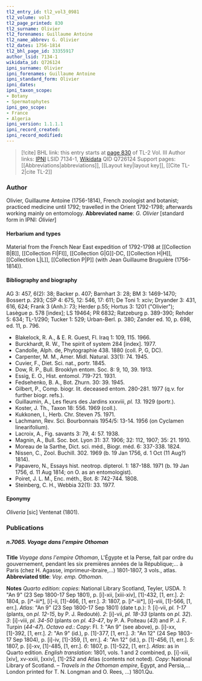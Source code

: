 ```yaml
---
tl2_entry_id: tl2_vol3_0981
tl2_volume: vol3
tl2_page_printed: 830
tl2_surname: Olivier
tl2_forenames: Guillaume Antoine
tl2_name_abbrev: G. Olivier
tl2_dates: 1756-1814
tl2_bhl_page_id: 33355917
author_lsid: 7134-1
wikidata_id: Q726124
ipni_surname: Olivier
ipni_forenames: Guillaume Antoine
ipni_standard_form: Olivier
ipni_dates: 
ipni_taxon_scope: 
- Botany
- Spermatophytes
ipni_geo_scope: 
- France
- Algeria
ipni_version: 1.1.1.1
ipni_record_created: 
ipni_record_modified:
---
```


> [!cite] BHL link: this entry starts at [page 830](https://www.biodiversitylibrary.org/page/33355917) of TL-2 Vol. III
> Author links: [IPNI](https://www.ipni.org/a/7134-1) LSID 7134-1, [Wikidata](https://www.wikidata.org/wiki/Q726124) QID Q726124
> Support pages: [[Abbreviations|abbreviations]], [[Layout key|layout key]], [[Cite TL-2|cite TL-2]]

### Author

Olivier, Guillaume Antoine (1756-1814), French zoologist and botanist; practiced medicine until 1792; travelled in the Orient 1792-1798; afterwards working mainly on entomology. 
**Abbreviated name**: *G. Olivier* \[standard form in IPNI: *Olivier*\]

#### Herbarium and types

Material from the French Near East expedition of 1792-1798 at [[Collection B|B]], [[Collection FI|FI]], [[Collection G|G]]-DC, [[Collection H|H]], [[Collection L|L]], [[Collection P|P]] (with Jean Guillaume Bruguière (1756-1814)).

#### Bibliography and biography

AG 3: 457, 6(2): 38; Backer p. 407; Barnhart 3: 28; BM 3: 1469-1470; Bossert p. 293; CSP 4: 675, 12: 546, 17: 611; De Toni 1: xciv; Dryander 3: 431, 616, 624; Frank 3 (Anh.): 73; Herder p.55; Hortus 3: 1201 ("Olivier"); Lasègue p. 578 \[index\]; LS 19464; PR 6832; Ratzeburg p. 389-390; Rehder 5: 634; TL-1/290; Tucker 1: 529; Urban-Berl. p. 380; Zander ed. 10, p. 698, ed. 11, p. 796.
- Blakelock, R. A., & E. R. Guest, Fl. Iraq 1: 109, 115. 1966.
- Burckhardt, R. W., The spirit of system 284 \[index\]. 1977.
- Candolle, Alph. de, Phytographie 438. 1880 (coll. P, G, DC).
- Carpenter, M. M., Amer. Midl. Natural. 33(1): 74. 1945.
- Cuvier, F., Diet. Sci. nat., portr. 1845.
- Dow, R. P., Bull. Brooklyn entom. Soc. 8: 9, 10, 39. 1913.
- Essig, E. O., Hist. entomol. 719-721. 1931.
- Fedsehenko, B. A., Bot. Zhurn. 30: 39. 1945.
- Gilbert, P., Comp. biogr. lit. deceased entom. 280-281. 1977 (q.v. for further biogr. refs.).
- Guillaumin, A., Les fleurs des Jardins xxxviii, *pl. 13.* 1929 (portr.).
- Koster, J. Th., Taxon 18: 556. 1969 (coll.).
- Kukkonen, I., Herb. Chr. Steven 75. 1971.
- Lachmann, Rev. Sci. Bourbonnais 1954/5: 13-14. 1956 (on Cyclamen linearifolium).
- Lacroix, A., Fig. savants 3: 79, 4: 57. 1938.
- Magnin, A., Bull. Soc. bot. Lyon 31: 37. 1906; 32: 112, 1907; 35: 21. 1910.
- Moreau de la Sarthe, Dict. sci. méd., Biogr. méd. 6: 337-338. 1824.
- Nissen, C., Zool. Buchill. 302. 1969 (b. 19 Jan 1756, d. 1 Oct (11 Aug?) 1814).
- Papavero, N., Essays hist. neotrop. dipterol. 1: 187-188. 1971 (b. 19 Jan 1756, d. 11 Aug 1814; on O. as an entomologist).
- Poiret, J. L. M., Enc. méth., Bot. 8: 742-744. 1808.
- Steinberg, C. H., Webbia 32(1): 33. 1977.

#### Eponymy

*Oliveria* \[sic\] Ventenat (1801).

### Publications

##### n.7065. Voyage dans l'empire Othoman

**Title**
*Voyage dans l'empire Othoman*, L'Égypte et la Perse, fait par ordre du gouvernement, pendant les six premières années de la République;... à Paris (chez H. Agasse, imprimeur-ibraire,...) 1801-1807, 3 vols., atlas.
**Abbreviated title**: *Voy. emp. Othoman*.

**Notes**
*Quarto edition*: *copies*: National Library Scotland, Teyler, USDA.
*1*: "An 9" (23 Sep 1800-17 Sep 1801), p. \[i\]-xii, \[xiii-xiv\], \[1\]-432, \[1, err.\].
*2*: 1804, p. \[i\*-iii\*\], \[i\]-ii, \[1\]-466, \[1, err.\].
*3*: 1807, p. \[i\*-iii\*\], \[i\]-viii, \[1\]-566, \[1, err.\].
*Atlas*: "An 9" (23 Sep 1800-17 Sep 1801) (date t.p.):
*1*: \[i\]-vii, *pl. 1-17* (plants, on *pl. 12-15*, by P. J. Redouté).
*2*: \[i\]-vii, *pl. 18-33* (plants on *pl. 32*).
*3*: \[i\]-viii, *pl. 34-50* (plants on *pl. 43-47*, by P. A. Poiteau (*43*) and P. J. F. Turpin (*44-47*).
*Octavo ed*.: *Copy*: FI.
*1*: "An 9" (see above), p. \[i\]-xx, \[1\]-392, \[1, err.\].
*2*: "An 9" (id.), p. \[1\]-377, \[1, err.\].
*3*: "An 12" (24 Sep 1803-17 Sep 1804), p. \[i\]-iv, \[1\]-359, \[1, err.\].
*4*: "An 12" (id.), p. \[1\]-456, \[1, err.\].
*5*: 1807, p. \[i\]-xv, \[1\]-485, \[1, err.\].
*6*: 1807, p. \[1\]-522, \[1, err.\].
*Atlas*: as in Quarto edition.
*English translation*: 1801, vols. 1 and 2 combined, p. \[i\]-xiii, \[xiv\], xv-xxiii, \[xxiv\], \[1\]-252 and Atlas (contents not noted). *Copy*: National Library of Scotland. – *Travels in the* *Othoman empire*, Egypt, and Persia,... London printed for T. N. Longman and O. Rees, ...) 1801.Qu.

